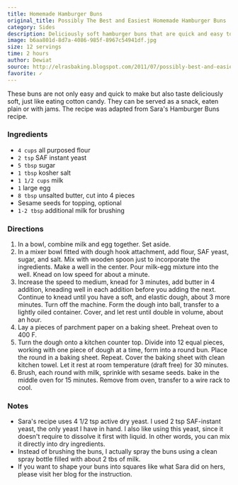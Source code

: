 ```yaml
---
title: Homemade Hamburger Buns
original_title: Possibly The Best and Easiest Homemade Hamburger Buns
category: Sides
description: Deliciously soft hamburger buns that are quick and easy to make. Perfect for a snack or with your favorite burger.
image: b6aa801d-8d7a-4086-985f-8967c54941df.jpg
size: 12 servings
time: 2 hours
author: Dewiat
source: http://elrasbaking.blogspot.com/2011/07/possibly-best-and-easiest-homemade.html
favorite: ✓
---
```


These buns are not only easy and quick to make but also taste deliciously soft, just like eating cotton candy. They can be served as a snack, eaten plain or with jams. The recipe was adapted from Sara's Hamburger Buns recipe.

### Ingredients

* `4 cups` all purposed flour
* `2 tsp` SAF instant yeast
* `5 tbsp` sugar
* `1 tbsp` kosher salt
* `1 1/2 cups` milk
* `1` large egg
* `8 tbsp` unsalted butter, cut into 4 pieces
* Sesame seeds for topping, optional
* `1-2 tbsp` additional milk for brushing 

### Directions

1. In a bowl, combine milk and egg together. Set aside.
2. In a mixer bowl fitted with dough hook attachment, add flour, SAF yeast, sugar, and salt. Mix with wooden spoon just to incorporate the ingredients. Make a well in the center. Pour milk-egg mixture into the well. Knead on low speed for about a minute.
3. Increase the speed to medium, knead for 3 minutes, add butter in 4 addition, kneading well in each addition before you adding the next. Continue to knead until you have a soft, and elastic dough, about 3 more minutes. Turn off the machine. Form the dough into ball, transfer to a lightly oiled container. Cover, and let rest until double in volume, about an hour.
4. Lay a pieces of parchment paper on a baking sheet. Preheat oven to 400 F.
5. Turn the dough onto a kitchen counter top. Divide into 12 equal pieces, working with one piece of dough at a time, form into a round bun. Place the round in a baking sheet. Repeat. Cover the baking sheet with clean kitchen towel. Let it rest at room temperature (draft free) for 30 minutes.
6. Brush, each round with milk, sprinkle with sesame seeds. bake in the middle oven for 15 minutes. Remove from oven, transfer to a wire rack to cool.

### Notes

* Sara's recipe uses 4 1/2 tsp active dry yeast. I used 2 tsp SAF-instant yeast, the only yeast I have in hand. I also like using this yeast, since it doesn't require to dissolve it first with liquid. In other words, you can mix it directly into dry ingredients.
* Instead of brushing the buns, I actually spray the buns using a clean spray bottle filled with about 2 tbs of milk.
* If you want to shape your buns into squares like what Sara did on hers, please visit her blog for the instruction.